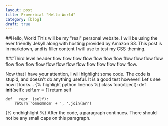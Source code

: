```yaml
---
layout: post
title: Proverbial "Hello World"
category: [blog]
draft: true
---
```


##Hello, World
This will be my "real" personal website. I will be using the ever friendly Jekyll along with hosting provided by Amazon S3. This post is in markdown, and is filler content I will use to test my CSS theming.

###Third level header
flow flow flow flow flow flow flow flow flow flow flow flow flow flow flow flow flow flow flow flow flow flow flow flow.

Now that I have your attention, I will highlight some code. The code is stupid, and doesn't do anything useful. It is a good test however! Let's see how it looks...
{% highlight python linenos %}
class foo(object):
	def __init__(self):
		self.arr = []
		return self

	def __repr__(self):
		return 'omnomnom' + ', '.join(arr)
{% endhighlight %}
After the code, a paragraph continues. There should not be any small caps on this paragraph.